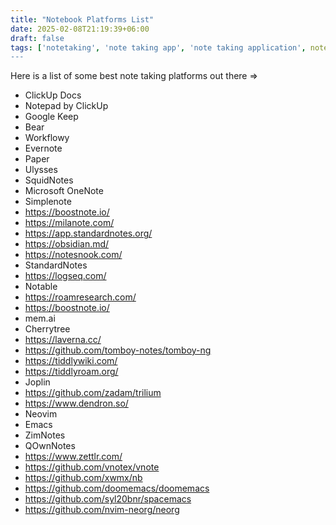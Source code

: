```yaml
---
title: "Notebook Platforms List"
date: 2025-02-08T21:19:39+06:00
draft: false
tags: ['notetaking', 'note taking app', 'note taking application', note taking system']
---
```


Here is a list of some best note taking platforms out there =>

- ClickUp Docs
- Notepad by ClickUp
- Google Keep
- Bear
- Workflowy
- Evernote
- Paper
- Ulysses
- SquidNotes
- Microsoft OneNote
- Simplenote
- https://boostnote.io/
- https://milanote.com/
- https://app.standardnotes.org/
- https://obsidian.md/
- https://notesnook.com/
- StandardNotes
- https://logseq.com/
- Notable
- https://roamresearch.com/
- https://boostnote.io/
- mem.ai
- Cherrytree
- https://laverna.cc/
- https://github.com/tomboy-notes/tomboy-ng
- https://tiddlywiki.com/
- https://tiddlyroam.org/
- Joplin
- https://github.com/zadam/trilium
- https://www.dendron.so/
- Neovim
- Emacs
- ZimNotes
- QOwnNotes
- https://www.zettlr.com/
- https://github.com/vnotex/vnote
- https://github.com/xwmx/nb
- https://github.com/doomemacs/doomemacs
- https://github.com/syl20bnr/spacemacs
- https://github.com/nvim-neorg/neorg
